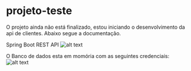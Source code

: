 # projeto-teste


O projeto ainda não está finalizado, estou iniciando o desenvolvimento da api de clientes. Abaixo segue a documentação.


Spring Boot REST API
![alt text](https://github.com/DaniloSoares0/projeto-teste/blob/master/src/main/resources/img/ssd.JPG)


O Banco de dados esta em momória com as seguintes credenciais:
![alt text](https://github.com/DaniloSoares0/projeto-teste/blob/master/src/main/resources/img/gb.JPG)
